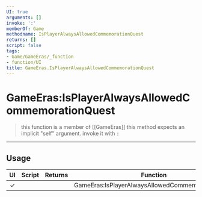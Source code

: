 ```yaml
---
UI: true
arguments: []
invoke: ':'
memberOf: Game
methodname: IsPlayerAlwaysAllowedCommemorationQuest
returns: []
script: false
tags:
- Game/GameEras/_function
- function/UI
title: GameEras.IsPlayerAlwaysAllowedCommemorationQuest
---
```

# GameEras:IsPlayerAlwaysAllowedCommemorationQuest
> this function is a member of [[GameEras]]
> this method expects an implicit "self" argument. invoke it with `:`
-----
## Usage
|  UI | Script | Returns | Function | Arguments |
|:---:|:------:|-------:|:--------:|:---------|
|✓| ||GameEras:IsPlayerAlwaysAllowedCommemorationQuest||

